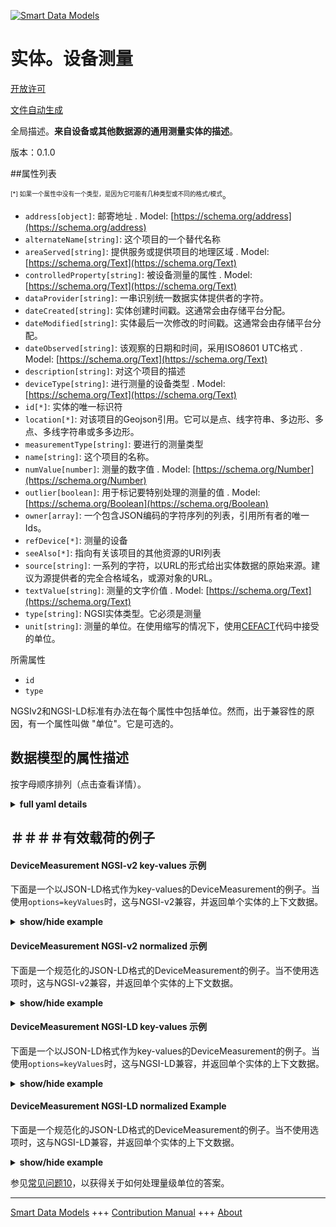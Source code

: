 <!-- 10-Header -->  
[![Smart Data Models](https://smartdatamodels.org/wp-content/uploads/2022/01/SmartDataModels_logo.png "Logo")](https://smartdatamodels.org)  
实体。设备测量  
=======<!-- /10-Header -->  
<!-- 15-License -->  
[开放许可](https://github.com/smart-data-models//dataModel.Device/blob/master/DeviceMeasurement/LICENSE.md)  
[文件自动生成](https://docs.google.com/presentation/d/e/2PACX-1vTs-Ng5dIAwkg91oTTUdt8ua7woBXhPnwavZ0FxgR8BsAI_Ek3C5q97Nd94HS8KhP-r_quD4H0fgyt3/pub?start=false&loop=false&delayms=3000#slide=id.gb715ace035_0_60)  
<!-- /15-License -->  
<!-- 20-Description -->  
全局描述。**来自设备或其他数据源的通用测量实体的描述**。  
版本：0.1.0  
<!-- /20-Description -->  
<!-- 30-PropertiesList -->  

##属性列表  

<sup><sub>[*] 如果一个属性中没有一个类型，是因为它可能有几种类型或不同的格式/模式</sub></sup>。  
- `address[object]`: 邮寄地址  . Model: [https://schema.org/address](https://schema.org/address)- `alternateName[string]`: 这个项目的一个替代名称  - `areaServed[string]`: 提供服务或提供项目的地理区域  . Model: [https://schema.org/Text](https://schema.org/Text)- `controlledProperty[string]`: 被设备测量的属性  . Model: [https://schema.org/Text](https://schema.org/Text)- `dataProvider[string]`: 一串识别统一数据实体提供者的字符。  - `dateCreated[string]`: 实体创建时间戳。这通常会由存储平台分配。  - `dateModified[string]`: 实体最后一次修改的时间戳。这通常会由存储平台分配。  - `dateObserved[string]`: 该观察的日期和时间，采用ISO8601 UTC格式  . Model: [https://schema.org/Text](https://schema.org/Text)- `description[string]`: 对这个项目的描述  - `deviceType[string]`: 进行测量的设备类型  . Model: [https://schema.org/Text](https://schema.org/Text)- `id[*]`: 实体的唯一标识符  - `location[*]`: 对该项目的Geojson引用。它可以是点、线字符串、多边形、多点、多线字符串或多多边形。  - `measurementType[string]`: 要进行的测量类型  - `name[string]`: 这个项目的名称。  - `numValue[number]`: 测量的数字值  . Model: [https://schema.org/Number](https://schema.org/Number)- `outlier[boolean]`: 用于标记要特别处理的测量的值  . Model: [https://schema.org/Boolean](https://schema.org/Boolean)- `owner[array]`: 一个包含JSON编码的字符序列的列表，引用所有者的唯一Ids。  - `refDevice[*]`: 测量的设备  - `seeAlso[*]`: 指向有关该项目的其他资源的URI列表  - `source[string]`: 一系列的字符，以URL的形式给出实体数据的原始来源。建议为源提供者的完全合格域名，或源对象的URL。  - `textValue[string]`: 测量的文字价值  . Model: [https://schema.org/Text](https://schema.org/Text)- `type[string]`: NGSI实体类型。它必须是测量  - `unit[string]`: 测量的单位。在使用缩写的情况下，使用[CEFACT](https://www.unece.org/cefact.html)代码中接受的单位。  <!-- /30-PropertiesList -->  
<!-- 35-RequiredProperties -->  
所需属性  
- `id`  - `type`  <!-- /35-RequiredProperties -->  
<!-- 40-RequiredProperties -->  
NGSIv2和NGSI-LD标准有办法在每个属性中包括单位。然而，出于兼容性的原因，有一个属性叫做 "单位"。它是可选的。  
<!-- /40-RequiredProperties -->  
<!-- 50-DataModelHeader -->  
## 数据模型的属性描述  
按字母顺序排列（点击查看详情）。  
<!-- /50-DataModelHeader -->  
<!-- 60-ModelYaml -->  
<details><summary><strong>full yaml details</strong></summary>    
```yaml  
DeviceMeasurement:    
  description: 'Description of a generic measurement entity coming from a device or other data source.'    
  properties:    
    address:    
      description: 'The mailing address'    
      properties:    
        addressCountry:    
          description: 'Property. The country. For example, Spain. Model:''https://schema.org/addressCountry'''    
          type: string    
        addressLocality:    
          description: 'Property. The locality in which the street address is, and which is in the region. Model:''https://schema.org/addressLocality'''    
          type: string    
        addressRegion:    
          description: 'Property. The region in which the locality is, and which is in the country. Model:''https://schema.org/addressRegion'''    
          type: string    
        postOfficeBoxNumber:    
          description: 'Property. The post office box number for PO box addresses. For example, 03578. Model:''https://schema.org/postOfficeBoxNumber'''    
          type: string    
        postalCode:    
          description: 'Property. The postal code. For example, 24004. Model:''https://schema.org/https://schema.org/postalCode'''    
          type: string    
        streetAddress:    
          description: 'Property. The street address. Model:''https://schema.org/streetAddress'''    
          type: string    
      type: object    
      x-ngsi:    
        model: https://schema.org/address    
        type: Property    
    alternateName:    
      description: 'An alternative name for this item'    
      type: string    
      x-ngsi:    
        type: Property    
    areaServed:    
      description: 'The geographic area where a service or offered item is provided'    
      type: string    
      x-ngsi:    
        model: https://schema.org/Text    
        type: Property    
    controlledProperty:    
      description: 'Property being measured by the device'    
      type: string    
      x-ngsi:    
        model: https://schema.org/Text    
        type: Property    
    dataProvider:    
      description: 'A sequence of characters identifying the provider of the harmonised data entity.'    
      type: string    
      x-ngsi:    
        type: Property    
    dateCreated:    
      description: 'Entity creation timestamp. This will usually be allocated by the storage platform.'    
      format: date-time    
      type: string    
      x-ngsi:    
        type: Property    
    dateModified:    
      description: 'Timestamp of the last modification of the entity. This will usually be allocated by the storage platform.'    
      format: date-time    
      type: string    
      x-ngsi:    
        type: Property    
    dateObserved:    
      description: 'The date and time of this observation in ISO8601 UTC format'    
      format: date-time    
      type: string    
      x-ngsi:    
        model: https://schema.org/Text    
        type: Property    
    description:    
      description: 'A description of this item'    
      type: string    
      x-ngsi:    
        type: Property    
    deviceType:    
      description: 'Type of device taking the measurement'    
      type: string    
      x-ngsi:    
        model: https://schema.org/Text    
        type: Property    
    id:    
      anyOf: &devicemeasurement_-_properties_-_owner_-_items_-_anyof    
        - description: 'Property. Identifier format of any NGSI entity'    
          maxLength: 256    
          minLength: 1    
          pattern: ^[\w\-\.\{\}\$\+\*\[\]`|~^@!,:\\]+$    
          type: string    
        - description: 'Property. Identifier format of any NGSI entity'    
          format: uri    
          type: string    
      description: 'Unique identifier of the entity'    
      x-ngsi:    
        type: Property    
    location:    
      description: 'Geojson reference to the item. It can be Point, LineString, Polygon, MultiPoint, MultiLineString or MultiPolygon'    
      oneOf:    
        - description: 'GeoProperty. Geojson reference to the item. Point'    
          properties:    
            bbox:    
              items:    
                type: number    
              minItems: 4    
              type: array    
            coordinates:    
              items:    
                type: number    
              minItems: 2    
              type: array    
            type:    
              enum:    
                - Point    
              type: string    
          required:    
            - type    
            - coordinates    
          title: 'GeoJSON Point'    
          type: object    
        - description: 'GeoProperty. Geojson reference to the item. LineString'    
          properties:    
            bbox:    
              items:    
                type: number    
              minItems: 4    
              type: array    
            coordinates:    
              items:    
                items:    
                  type: number    
                minItems: 2    
                type: array    
              minItems: 2    
              type: array    
            type:    
              enum:    
                - LineString    
              type: string    
          required:    
            - type    
            - coordinates    
          title: 'GeoJSON LineString'    
          type: object    
        - description: 'GeoProperty. Geojson reference to the item. Polygon'    
          properties:    
            bbox:    
              items:    
                type: number    
              minItems: 4    
              type: array    
            coordinates:    
              items:    
                items:    
                  items:    
                    type: number    
                  minItems: 2    
                  type: array    
                minItems: 4    
                type: array    
              type: array    
            type:    
              enum:    
                - Polygon    
              type: string    
          required:    
            - type    
            - coordinates    
          title: 'GeoJSON Polygon'    
          type: object    
        - description: 'GeoProperty. Geojson reference to the item. MultiPoint'    
          properties:    
            bbox:    
              items:    
                type: number    
              minItems: 4    
              type: array    
            coordinates:    
              items:    
                items:    
                  type: number    
                minItems: 2    
                type: array    
              type: array    
            type:    
              enum:    
                - MultiPoint    
              type: string    
          required:    
            - type    
            - coordinates    
          title: 'GeoJSON MultiPoint'    
          type: object    
        - description: 'GeoProperty. Geojson reference to the item. MultiLineString'    
          properties:    
            bbox:    
              items:    
                type: number    
              minItems: 4    
              type: array    
            coordinates:    
              items:    
                items:    
                  items:    
                    type: number    
                  minItems: 2    
                  type: array    
                minItems: 2    
                type: array    
              type: array    
            type:    
              enum:    
                - MultiLineString    
              type: string    
          required:    
            - type    
            - coordinates    
          title: 'GeoJSON MultiLineString'    
          type: object    
        - description: 'GeoProperty. Geojson reference to the item. MultiLineString'    
          properties:    
            bbox:    
              items:    
                type: number    
              minItems: 4    
              type: array    
            coordinates:    
              items:    
                items:    
                  items:    
                    items:    
                      type: number    
                    minItems: 2    
                    type: array    
                  minItems: 4    
                  type: array    
                type: array    
              type: array    
            type:    
              enum:    
                - MultiPolygon    
              type: string    
          required:    
            - type    
            - coordinates    
          title: 'GeoJSON MultiPolygon'    
          type: object    
      x-ngsi:    
        type: GeoProperty    
    measurementType:    
      description: 'The type of measurement to be taken'    
      type: string    
      x-ngsi:    
        type: Property    
    name:    
      description: 'The name of this item.'    
      type: string    
      x-ngsi:    
        type: Property    
    numValue:    
      description: 'Numerical value of the measurement'    
      type: number    
      x-ngsi:    
        model: https://schema.org/Number    
        type: Property    
    outlier:    
      description: 'Value for marking the measurement to be specially processed'    
      type: boolean    
      x-ngsi:    
        model: https://schema.org/Boolean    
        type: Property    
    owner:    
      description: 'A List containing a JSON encoded sequence of characters referencing the unique Ids of the owner(s)'    
      items:    
        anyOf: *devicemeasurement_-_properties_-_owner_-_items_-_anyof    
        description: 'Property. Unique identifier of the entity'    
      type: array    
      x-ngsi:    
        type: Property    
    refDevice:    
      anyOf:    
        - description: 'Property. Identifier format of any NGSI entity'    
          maxLength: 256    
          minLength: 1    
          pattern: ^[\w\-\.\{\}\$\+\*\[\]`|~^@!,:\\]+$    
          type: string    
        - description: 'Property. Identifier format of any NGSI entity'    
          format: uri    
          type: string    
      description: 'Device taking the measurement'    
      x-ngsi:    
        type: Relationship    
    seeAlso:    
      description: 'list of uri pointing to additional resources about the item'    
      oneOf:    
        - items:    
            format: uri    
            type: string    
          minItems: 1    
          type: array    
        - format: uri    
          type: string    
      x-ngsi:    
        type: Property    
    source:    
      description: 'A sequence of characters giving the original source of the entity data as a URL. Recommended to be the fully qualified domain name of the source provider, or the URL to the source object.'    
      type: string    
      x-ngsi:    
        type: Property    
    textValue:    
      description: 'Textual value of the measurement'    
      type: string    
      x-ngsi:    
        model: https://schema.org/Text    
        type: Property    
    type:    
      description: 'NGSI Entity type. It has to be Measurement'    
      enum:    
        - DeviceMeasurement    
      type: string    
      x-ngsi:    
        type: Property    
    unit:    
      description: 'Units of the measurement. In case of use of an acronym use units accepted in [CEFACT](https://www.unece.org/cefact.html) code.'    
      type: string    
      x-ngsi:    
        type: Property    
  required:    
    - id    
    - type    
  type: object    
  x-derived-from: ""    
  x-disclaimer: 'Redistribution and use in source and binary forms, with or without modification, are permitted  provided that the license conditions are met. Copyleft (c) 2021 Contributors to Smart Data Models Program'    
  x-license-url: https://github.com/smart-data-models/dataModel.Device/blob/master/DeviceMeasurement/LICENSE.md    
  x-model-schema: https://smart-data-models.github.io/dataModel.Device/DeviceMeasurement/schema.json    
  x-model-tags: ""    
  x-version: 0.1.0    
```  
</details>    
<!-- /60-ModelYaml -->  
<!-- 70-MiddleNotes -->  
<!-- /70-MiddleNotes -->  
<!-- 80-Examples -->  
## ＃＃＃＃有效载荷的例子  
#### DeviceMeasurement NGSI-v2 key-values 示例  
下面是一个以JSON-LD格式作为key-values的DeviceMeasurement的例子。当使用`options=keyValues`时，这与NGSI-v2兼容，并返回单个实体的上下文数据。  
<details><summary><strong>show/hide example</strong></summary>    
```json  
{  
  "id": "urn:ngsi-ld:MEASUREMENT:id:PMZY:77452386",  
  "dateCreated": "2021-09-03T07:33:18Z",  
  "dateModified": "2021-09-03T07:33:18Z",  
  "source": "Datacenter",  
  "name": "Simple measurement",  
  "alternateName": "",  
  "description": "DAta center measurement values",  
  "dataProvider": "",  
  "owner": [  
    "urn:ngsi-ld:MEASUREMENT:seeAlso:owner:00001"  
  ],  
  "seeAlso": [  
    "urn:ngsi-ld:MEASUREMENT:seeAlso:ZMHH:32977"  
  ],  
  "location": {  
    "type": "Point",  
    "coordinates": [  
      60.170833,  
      24.9375  
    ]  
  },  
  "address": {  
    "streetAddress": "Pohjoisesplanadi 11-13 ",  
    "addressLocality": "Helsinki",  
    "addressRegion": "Helsinki",  
    "addressCountry": "Finland",  
    "postalCode": "00099",  
    "postOfficeBoxNumber": "1"  
  },  
  "areaServed": "Helsinki council",  
  "type": "DeviceMeasurement",  
  "numValue": 55.2,  
  "textValue": "",  
  "controlledProperty": "humidity",  
  "refDevice": "urn:ngsi-ld:MEASUREMENT:refDevice:ZMHH:32871158",  
  "deviceType": "sensor",  
  "measurementType": "FillingLevelSensor",  
  "dateObserved": "2021-09-03T07:33:18Z",  
  "outlier": true,  
  "unit": "UDT0000016"  
}  
```  
</details>  
#### DeviceMeasurement NGSI-v2 normalized 示例  
下面是一个规范化的JSON-LD格式的DeviceMeasurement的例子。当不使用选项时，这与NGSI-v2兼容，并返回单个实体的上下文数据。  
<details><summary><strong>show/hide example</strong></summary>    
```json  
{  
  "id": "urn:ngsi-ld:MEASUREMENT:id:PMZY:77452386",  
  "type": "DeviceMeasurement",  
  "dateCreated": {  
    "type": "string",  
    "value": "2021-09-03T07:33:18Z"  
  },  
  "dateModified": {  
    "type": "string",  
    "value": "2021-09-03T07:33:18Z"  
  },  
  "source": {  
    "type": "string",  
    "value": "Datacenter"  
  },  
  "name": {  
    "type": "string",  
    "value": "Simple measurement"  
  },  
  "alternateName": {  
    "type": "string",  
    "value": ""  
  },  
  "description": {  
    "type": "string",  
    "value": "DAta center measurement values"  
  },  
  "dataProvider": {  
    "type": "string",  
    "value": ""  
  },  
  "owner": {  
    "type": "array",  
    "value": [  
    ]  
  },  
  "seeAlso": {  
    "type": "array",  
    "value": [  
    ]  
  },  
  "location": {  
    "type": "object",  
    "value": {  
      "type": "Point",  
      "coordinates": [  
        60.170833,  
        24.9375  
      ]  
    }  
  },  
  "address": {  
    "type": "object",  
    "value": {  
      "streetAddress": "Pohjoisesplanadi 11-13 ",  
      "addressLocality": "Helsinki",  
      "addressRegion": "Helsinki",  
      "addressCountry": "Finland",  
      "postalCode": "00099",  
      "postOfficeBoxNumber": "1"  
    }  
  },  
  "areaServed": {  
    "type": "string",  
    "value": "Helsinki council"  
  },  
  "numValue": {  
    "type": "Number",  
    "value": 55.2  
  },  
  "textValue": {  
    "type": "string",  
    "value": ""  
  },  
  "controlledProperty": {  
    "type": "string",  
    "value": "humidity"  
  },  
  "refDevice": {  
    "type": "string",  
    "value": "urn:ngsi-ld:MEASUREMENT:refDevice:ZMHH:32871158"  
  },  
  "deviceType": {  
    "type": "string",  
    "value": "sensor"  
  },  
  "measurementType": {  
    "type": "string",  
    "value": "FillingLevelSensor"  
  },  
  "dateObserved": {  
    "type": "string",  
    "value": "2021-09-03T07:33:18Z"  
  },  
  "outlier": {  
    "type": "Boolean",  
    "value": true  
  },  
  "unit": {  
    "type": "string",  
    "value": "UDT0000016"  
  }  
}  
```  
</details>  
#### DeviceMeasurement NGSI-LD key-values 示例  
下面是一个以JSON-LD格式作为key-values的DeviceMeasurement的例子。当使用`options=keyValues`时，这与NGSI-LD兼容，并返回单个实体的上下文数据。  
<details><summary><strong>show/hide example</strong></summary>    
```json  
{  
    "id": "urn:ngsi-ld:MEASUREMENT:id:PMZY:77452386",  
    "type": "DeviceMeasurement",  
    "address": {  
        "streetAddress": "Pohjoisesplanadi 11-13 ",  
        "addressLocality": "Helsinki",  
        "addressRegion": "Helsinki",  
        "addressCountry": "Finland",  
        "postalCode": "00099",  
        "postOfficeBoxNumber": "1"  
    },  
    "alternateName": "",  
    "areaServed": "Helsinki council",  
    "controlledProperty": "humidity",  
    "dataProvider": "",  
    "dateCreated": "2021-09-03T07:33:18Z",  
    "dateModified": "2021-09-03T07:33:18Z",  
    "dateObserved": "2021-09-03T07:33:18Z",  
    "description": "DAta center measurement values",  
    "deviceType": "sensor",  
    "location": {  
        "type": "Point",  
        "coordinates": [  
            60.170833,  
            24.9375  
        ]  
    },  
    "measurementType": "FillingLevelSensor",  
    "name": "Simple measurement",  
    "numValue": 55.2,  
    "outlier": true,  
    "owner": [],  
    "refDevice": "urn:ngsi-ld:MEASUREMENT:refDevice:ZMHH:32871158",  
    "seeAlso": [],  
    "source": "Datacenter",  
    "textValue": "",  
    "unit": "UDT0000016",  
    "@context": [  
        "https://raw.githubusercontent.com/smart-data-models/dataModel.Device/master/context.jsonld"  
    ]  
}  
```  
</details>  
#### DeviceMeasurement NGSI-LD normalized Example  
下面是一个规范化的JSON-LD格式的DeviceMeasurement的例子。当不使用选项时，这与NGSI-LD兼容，并返回单个实体的上下文数据。  
<details><summary><strong>show/hide example</strong></summary>    
```json  
{  
    "id": "urn:ngsi-ld:MEASUREMENT:id:PMZY:77452386",  
    "type": "DeviceMeasurement",  
    "address": {  
        "type": "Property",  
        "value": {  
            "streetAddress": "Pohjoisesplanadi 11-13 ",  
            "addressLocality": "Helsinki",  
            "addressRegion": "Helsinki",  
            "addressCountry": "Finland",  
            "postalCode": "00099",  
            "postOfficeBoxNumber": "1"  
        }  
    },  
    "alternateName": {  
        "type": "Property",  
        "value": ""  
    },  
    "areaServed": {  
        "type": "Property",  
        "value": "Helsinki council"  
    },  
    "controlledProperty": {  
        "type": "Property",  
        "value": "humidity"  
    },  
    "dataProvider": {  
        "type": "Property",  
        "value": ""  
    },  
    "dateCreated": {  
        "type": "Property",  
        "value": "2021-09-03T07:33:18Z"  
    },  
    "dateModified": {  
        "type": "Property",  
        "value": "2021-09-03T07:33:18Z"  
    },  
    "dateObserved": {  
        "type": "Property",  
        "value": "2021-09-03T07:33:18Z"  
    },  
    "description": {  
        "type": "Property",  
        "value": "DAta center measurement values"  
    },  
    "deviceType": {  
        "type": "Property",  
        "value": "sensor"  
    },  
    "location": {  
        "type": "Property",  
        "value": {  
            "type": "Point",  
            "coordinates": [  
                60.170833,  
                24.9375  
            ]  
        }  
    },  
    "measurementType": {  
        "type": "Property",  
        "value": "FillingLevelSensor"  
    },  
    "name": {  
        "type": "Property",  
        "value": "Simple measurement"  
    },  
    "numValue": {  
        "type": "Property",  
        "value": 55.2  
    },  
    "outlier": {  
        "type": "Property",  
        "value": true  
    },  
    "owner": {  
        "type": "Property",  
        "value": []  
    },  
    "refDevice": {  
        "type": "Property",  
        "value": "urn:ngsi-ld:MEASUREMENT:refDevice:ZMHH:32871158"  
    },  
    "seeAlso": {  
        "type": "Property",  
        "value": []  
    },  
    "source": {  
        "type": "Property",  
        "value": "Datacenter"  
    },  
    "textValue": {  
        "type": "Property",  
        "value": ""  
    },  
    "unit": {  
        "type": "Property",  
        "value": "UDT0000016"  
    },  
    "@context": [  
        "https://raw.githubusercontent.com/smart-data-models/dataModel.Device/master/context.jsonld"  
    ]  
}  
```  
</details><!-- /80-Examples -->  
<!-- 90-FooterNotes -->  
<!-- /90-FooterNotes -->  
<!-- 95-Units -->  
参见[常见问题10](https://smartdatamodels.org/index.php/faqs/)，以获得关于如何处理量级单位的答案。  
<!-- /95-Units -->  
<!-- 97-LastFooter -->  
---  
[Smart Data Models](https://smartdatamodels.org) +++ [Contribution Manual](https://bit.ly/contribution_manual) +++ [About](https://bit.ly/Introduction_SDM)<!-- /97-LastFooter -->  
